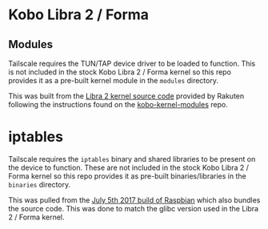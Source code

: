 # Kobo Libra 2 / Forma

## Modules
Tailscale requires the TUN/TAP device driver to be loaded to function.
This is not included in the stock Kobo Libra 2 / Forma kernel so this repo provides it as a 
pre-built kernel module in the `modules` directory.

This was built from the [Libra 2 kernel source code](https://github.com/kobolabs/Kobo-Reader/tree/master/hw/imx6sll-libra2)
provided by Rakuten following the instructions found on the [kobo-kernel-modules](https://github.com/jmacindoe/kobo-kernel-modules/tree/main/Kobo%20Mark%209%20-%20Libra%202)
repo.

# iptables
Tailscale requires the `iptables` binary and shared libraries to be present on the device to function.
These are not included in the stock Kobo Libra 2 / Forma kernel so this repo provides it as 
pre-built binaries/libraries in the `binaries` directory.

This was pulled from the [July 5th 2017 build of Raspbian](http://downloads.raspberrypi.org/raspbian/images/raspbian-2017-07-05)
which also bundles the source code. This was done to match the glibc version used in the Libra 2 / Forma kernel.